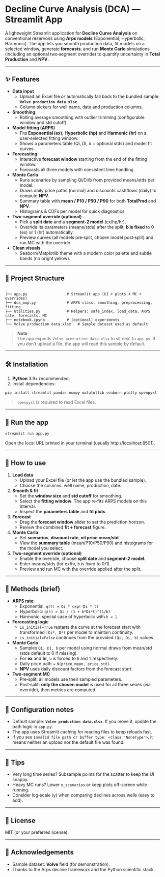 # Decline Curve Analysis (DCA) — Streamlit App

A lightweight Streamlit application for **Decline Curve Analysis** on conventional reservoirs using **Arps models** (Exponential, Hyperbolic, Harmonic). The app lets you smooth production data, fit models on a selected window, generate **forecasts**, and run **Monte Carlo** simulations (including an optional two‑segment override) to quantify uncertainty in **Total Production** and **NPV**.

---

## ✨ Features

- **Data input**
  - Upload an Excel file _or_ automatically fall back to the bundled sample: **`Volve production data.xlsx`**.
  - Column pickers for well name, date and production columns.
- **Smoothing**
  - Rolling average smoothing with outlier trimming (configurable window and std cutoff).
- **Model fitting (ARPS)**
  - Fits **Exponential (ex)**, **Hyperbolic (hp)** and **Harmonic (hr)** on a user‑selected fitting window.
  - Shows a parameters table (Qi, Di, b + optional stds) and model fit curves.
- **Forecasting**
  - Interactive **forecast window** starting from the end of the fitting window.
  - Forecasts all three models with consistent time handling.
- **Monte Carlo**
  - Runs scenarios by sampling Qi/Di/b from provided means/stds per model.
  - Draws daily price paths (normal) and discounts cashflows (daily) to compute **NPV**.
  - Summary table with **mean / P10 / P50 / P90** for both **TotalProd** and **NPV**.
  - Histograms & CDFs per model for quick diagnostics.
- **Two‑segment override (optional)**
  - Pick a **split date** and a **segment‑2 model** (ex/hp/hr).
  - Override its parameters (means/stds) after the split; **b is fixed** to 0 (ex) or 1 (hr) automatically.
  - Preview curves (all models pre‑split, chosen model post‑split) and run MC with the override.
- **Clean visuals**
  - Seaborn/Matplotlib theme with a modern color palette and subtle bands (no bright yellow).

---

## 📂 Project Structure

```
.
├── app.py                  # Streamlit app (UI + plots + MC + overrides)
├── dca_oop.py              # ARPS class: smoothing, preprocessing, fitting
├── utilities.py            # Helpers: safe_index, load_data, ARPS rate, forecasts, MC
├── notebook.ipynb          # (optional) experiments
└── Volve production data.xlsx   # Sample dataset used as default
```

> **Note**  
> The app expects `Volve production data.xlsx` to sit next to `app.py`. If you don’t upload a file, the app will read this sample by default.

---

## 🛠️ Installation

1) **Python** 3.9+ recommended.  
2) Install dependencies:

```bash
pip install streamlit pandas numpy matplotlib seaborn plotly openpyxl
```

> `openpyxl` is required to read Excel files.

---

## 🚀 Run the app

```bash
streamlit run app.py
```

Open the local URL printed in your terminal (usually http://localhost:8501).

---

## 🧭 How to use

1. **Load data**
   - Upload your Excel file (or let the app use the bundled sample).
   - Choose the columns: well name, production, date.
2. **Smooth & fit**
   - Set the **window size** and **std cutoff** for smoothing.
   - Select the **fitting window**. The app re‑fits ARPS models on this interval.
   - Inspect the **parameters table** and **fit plots**.
3. **Forecast**
   - Drag the **forecast window** slider to set the prediction horizon.
   - Review the combined **fit + forecast** figure.
4. **Monte Carlo**
   - Set **scenarios**, **discount rate**, **oil price mean/std**.
   - View the **summary table** (mean/P10/P50/P90) and histograms for the model you select.
5. **Two‑segment override (optional)**
   - Enable the override, choose **split date** and **segment‑2 model**.
   - Enter means/stds (for ex/hr, `b` is fixed to 0/1).
   - Preview and run MC with the override applied after the split.

---

## 📐 Methods (brief)

- **ARPS rate**:
  - Exponential: `q(t) = Qi * exp(-Di * t)`  
  - Hyperbolic:  `q(t) = Qi / (1 + b*Di*t)^(1/b)`  
  - Harmonic:    special case of hyperbolic with `b = 1`  
- **Forecasting logic**
  - `is_initial=True` restarts the curve at the forecast start with transformed `(Qi*, D*)` per model to maintain continuity.
  - `is_initial=False` continues from the provided `(Qi, Di, b)` values.
- **Monte Carlo**
  - Samples `Qi, Di, b` per model using normal draws from mean/std (stds default to 0 if missing).
  - For **ex** and **hr**, `b` is forced to `0` and `1` respectively.
  - Daily price path ~ `N(price_mean, price_std)`.  
  - **NPV** uses daily discount factors from the forecast start.
- **Two‑segment MC**
  - Pre‑split: all models use their sampled parameters.  
  - Post‑split: **only the chosen model** is used for all three series (via override), then metrics are computed.

---

## 🔧 Configuration notes

- Default sample: **`Volve production data.xlsx`**. If you move it, update the path logic in `app.py`.
- The app uses Streamlit caching for reading files to keep reloads fast.
- If you see `Invalid file path or buffer type: <class 'NoneType'>`, it means neither an upload nor the default file was found.

---

## 🧪 Tips

- Very long time series? Subsample points for the scatter to keep the UI snappy.
- Heavy MC runs? Lower `n_scenarios` or keep plots off-screen while running.
- Consider log‑scale (y) when comparing declines across wells (easy to add).

---

## 📄 License

MIT (or your preferred license).

---

## 🙌 Acknowledgements

- Sample dataset: **Volve** field (for demonstration).  
- Thanks to the Arps decline framework and the Python scientific stack.

